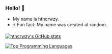 ### Hello! 👋 
- My name is hthcrwzy.
- ⚡ Fun fact: My name was created at random.

<!--
**hthcrwzy/hthcrwzy** is a ✨ _special_ ✨ repository because its `README.md` (this file) appears on your GitHub profile.

Here are some ideas to get you started:

- 🔭 I’m currently working on ...
- 🌱 I’m currently learning ...
- 👯 I’m looking to collaborate on ...
- 🤔 I’m looking for help with ...
- 💬 Ask me about ...
- 📫 How to reach me: ...
- 😄 Pronouns: ...
- ⚡ Fun fact: ...
-->

[![hthcrwzy's GitHub stats](https://github-readme-stats.vercel.app/api?username=hthcrwzy&show_icons=true&theme=onedark)](https://github.com/anuraghazra/github-readme-stats)

[![Top Programming Languages](https://github-readme-stats.vercel.app/api/top-langs/?username=hthcrwzy&theme=onedark)](https://github.com/anuraghazra/github-readme-stats)
